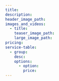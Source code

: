 ```yaml
---
title: 
description:
header_image_path:
images_and_videos:
  - title:
    teaser_image_path:
    large_image_path:
pricing:
service-table:
  - group:
    desc:
    options:
      - option:
        price:
---
```

